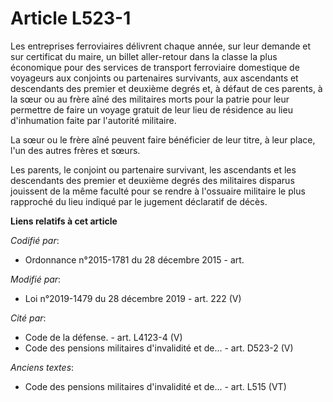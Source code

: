# Article L523-1

Les entreprises ferroviaires délivrent chaque année, sur leur demande et sur certificat du maire, un billet aller-retour dans
la classe la plus économique pour des services de transport ferroviaire domestique de voyageurs aux conjoints ou partenaires
survivants, aux ascendants et descendants des premier et deuxième degrés et, à défaut de ces parents, à la sœur ou au frère
aîné des militaires morts pour la patrie pour leur permettre de faire un voyage gratuit de leur lieu de résidence au lieu
d'inhumation faite par l'autorité militaire.

La sœur ou le frère aîné peuvent faire bénéficier de leur titre, à leur place, l'un des autres frères et sœurs.

Les parents, le conjoint ou partenaire survivant, les ascendants et les descendants des premier et deuxième degrés des
militaires disparus jouissent de la même faculté pour se rendre à l'ossuaire militaire le plus rapproché du lieu indiqué par
le jugement déclaratif de décès.

**Liens relatifs à cet article**

_Codifié par_:

  - Ordonnance n°2015-1781 du 28 décembre 2015 - art.

_Modifié par_:

  - Loi n°2019-1479 du 28 décembre 2019 - art. 222 (V)

_Cité par_:

  - Code de la défense. - art. L4123-4 (V)
  - Code des pensions militaires d'invalidité et de... - art. D523-2 (V)

_Anciens textes_:

  - Code des pensions militaires d'invalidité et de... - art. L515 (VT)
